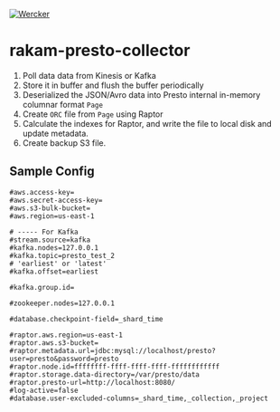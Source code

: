 [![Wercker](https://img.shields.io/wercker/ci/wercker/docs.svg)]()

# rakam-presto-collector

1. Poll data data from Kinesis or Kafka
2. Store it in buffer and flush the buffer periodically
3. Deserialized the JSON/Avro data into Presto internal in-memory columnar format `Page`
4. Create `ORC` file from `Page` using Raptor
5. Calculate the indexes for Raptor, and write the file to local disk and update metadata.
6. Create backup S3 file.

## Sample Config
```
#aws.access-key=
#aws.secret-access-key=
#aws.s3-bulk-bucket=
#aws.region=us-east-1

# ----- For Kafka
#stream.source=kafka
#kafka.nodes=127.0.0.1
#kafka.topic=presto_test_2
# 'earliest' or 'latest'
#kafka.offset=earliest

#kafka.group.id=

#zookeeper.nodes=127.0.0.1

#database.checkpoint-field=_shard_time

#raptor.aws.region=us-east-1
#raptor.aws.s3-bucket=
#raptor.metadata.url=jdbc:mysql://localhost/presto?user=presto&password=presto
#raptor.node.id=ffffffff-ffff-ffff-ffff-ffffffffffff
#raptor.storage.data-directory=/var/presto/data
#raptor.presto-url=http://localhost:8080/
#log-active=false
#database.user-excluded-columns=_shard_time,_collection,_project
```
